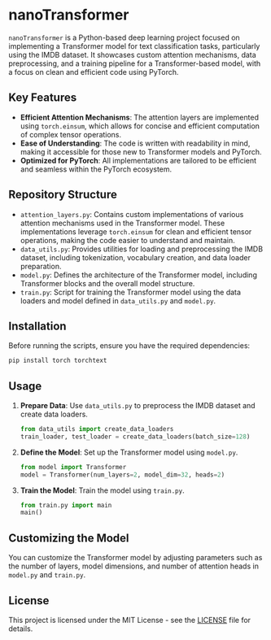 # nanoTransformer

`nanoTransformer` is a Python-based deep learning project focused on implementing a Transformer model for text classification tasks, particularly using the IMDB dataset. It showcases custom attention mechanisms, data preprocessing, and a training pipeline for a Transformer-based model, with a focus on clean and efficient code using PyTorch.

## Key Features

- **Efficient Attention Mechanisms**: The attention layers are implemented using `torch.einsum`, which allows for concise and efficient computation of complex tensor operations.
- **Ease of Understanding**: The code is written with readability in mind, making it accessible for those new to Transformer models and PyTorch.
- **Optimized for PyTorch**: All implementations are tailored to be efficient and seamless within the PyTorch ecosystem.

## Repository Structure

- `attention_layers.py`: Contains custom implementations of various attention mechanisms used in the Transformer model. These implementations leverage `torch.einsum` for clean and efficient tensor operations, making the code easier to understand and maintain.
- `data_utils.py`: Provides utilities for loading and preprocessing the IMDB dataset, including tokenization, vocabulary creation, and data loader preparation.
- `model.py`: Defines the architecture of the Transformer model, including Transformer blocks and the overall model structure.
- `train.py`: Script for training the Transformer model using the data loaders and model defined in `data_utils.py` and `model.py`.

## Installation

Before running the scripts, ensure you have the required dependencies:

```bash
pip install torch torchtext
```

## Usage

1. **Prepare Data**: Use `data_utils.py` to preprocess the IMDB dataset and create data loaders.

    ```python
    from data_utils import create_data_loaders
    train_loader, test_loader = create_data_loaders(batch_size=128)
    ```

2. **Define the Model**: Set up the Transformer model using `model.py`.

    ```python
    from model import Transformer
    model = Transformer(num_layers=2, model_dim=32, heads=2)
    ```

3. **Train the Model**: Train the model using `train.py`.

    ```python
    from train.py import main
    main()
    ```

## Customizing the Model

You can customize the Transformer model by adjusting parameters such as the number of layers, model dimensions, and number of attention heads in `model.py` and `train.py`.

## License

This project is licensed under the MIT License - see the [LICENSE](LICENSE) file for details.
